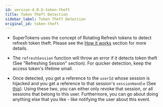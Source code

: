 ```yaml
---
id: version-4.0.X-token-theft
title: Token Theft Detection
sidebar_label: Token Theft Detection
original_id: token-theft
---
```


- SuperTokens uses the concept of Rotating Refresh tokens to detect refresh token theft. Please see the [How it works](../how-it-works/details) section for more details.

- The ```refreshSession``` function will throw an error if it detects token theft (See "Refreshing Session" section). For quicker detection, keep the access token's lifetime small.

- Once detected, you get a reference to the ```userId``` whose session is hijacked and you get a reference to that session's ```sessionHandle``` (See [this](error-handling#unauthorised_and_token_theft_detected)). Using these two, you can either only revoke that session, or all sessions that belong to this user. Furthermore, you can go about doing anything else that you like - like notifying the user about this event.